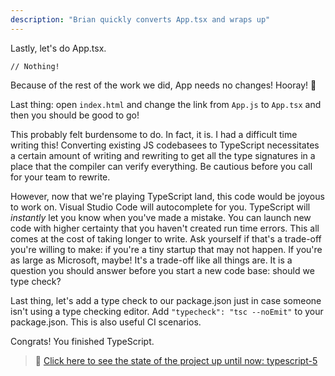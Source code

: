 ```yaml
---
description: "Brian quickly converts App.tsx and wraps up"
---
```


Lastly, let's do App.tsx.

```tsx
// Nothing!
```

Because of the rest of the work we did, App needs no changes! Hooray! 🎉

Last thing: open `index.html` and change the link from `App.js` to `App.tsx` and then you should be good to go!

This probably felt burdensome to do. In fact, it is. I had a difficult time writing this! Converting existing JS codebasees to TypeScript necessitates a certain amount of writing and rewriting to get all the type signatures in a place that the compiler can verify everything. Be cautious before you call for your team to rewrite.

However, now that we're playing TypeScript land, this code would be joyous to work on. Visual Studio Code will autocomplete for you. TypeScript will _instantly_ let you know when you've made a mistake. You can launch new code with higher certainty that you haven't created run time errors. This all comes at the cost of taking longer to write. Ask yourself if that's a trade-off you're willing to make: if you're a tiny startup that may not happen. If you're as large as Microsoft, maybe! It's a trade-off like all things are. It is a question you should answer before you start a new code base: should we type check?

Last thing, let's add a type check to our package.json just in case someone isn't using a type checking editor. Add `"typecheck": "tsc --noEmit"` to your package.json. This is also useful CI scenarios.

Congrats! You finished TypeScript.

> 🏁 [Click here to see the state of the project up until now: typescript-5][step]

[step]: https://github.com/btholt/citr-v7-project/tree/master/typescript-5
